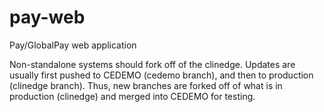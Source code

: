 # pay-web
Pay/GlobalPay web application

Non-standalone systems should fork off of the clinedge. Updates are usually first pushed to CEDEMO (cedemo branch), and then to production (clinedge branch). Thus, new branches are forked off of what is in production (clinedge) and merged into CEDEMO for testing. 
